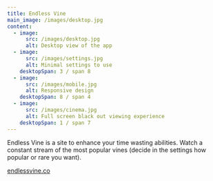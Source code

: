 ```yaml
---
title: Endless Vine
main_image: /images/desktop.jpg
content:
  - image:
      src: /images/desktop.jpg
      alt: Desktop view of the app
  - image:
      src: /images/settings.jpg
      alt: Minimal settings to use
    desktopSpan: 3 / span 8
  - image:
      src: /images/mobile.jpg
      alt: Responsive design
    desktopSpan: 8 / span 4
  - image:
      src: /images/cinema.jpg
      alt: Full screen black out viewing experience
    desktopSpan: 1 / span 7
---
```


Endless Vine is a site to enhance your time wasting abilities. Watch a constant stream of the most popular vines (decide in the settings how popular or rare you want).

[endlessvine.co](https://endlessvine.co)
